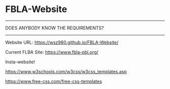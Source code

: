 # FBLA-Website
__________________________________
DOES ANYBODY KNOW THE REQUIREMENTS?
__________________________________


Website URL: https://wsz980.github.io/FBLA-Website/

Current FLBA Site: https://www.fbla-pbl.org/

Insta-website! 

https://www.w3schools.com/w3css/w3css_templates.asp

https://www.free-css.com/free-css-templates
